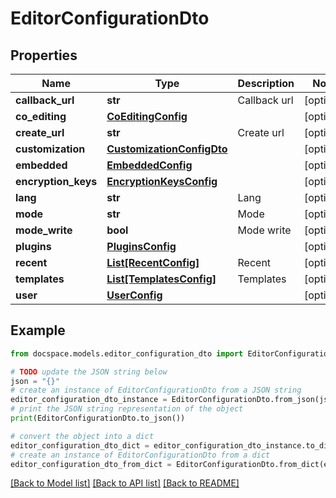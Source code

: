 # EditorConfigurationDto


## Properties

Name | Type | Description | Notes
------------ | ------------- | ------------- | -------------
**callback_url** | **str** | Callback url | [optional] 
**co_editing** | [**CoEditingConfig**](CoEditingConfig.md) |  | [optional] 
**create_url** | **str** | Create url | [optional] 
**customization** | [**CustomizationConfigDto**](CustomizationConfigDto.md) |  | [optional] 
**embedded** | [**EmbeddedConfig**](EmbeddedConfig.md) |  | [optional] 
**encryption_keys** | [**EncryptionKeysConfig**](EncryptionKeysConfig.md) |  | [optional] 
**lang** | **str** | Lang | [optional] 
**mode** | **str** | Mode | [optional] 
**mode_write** | **bool** | Mode write | [optional] 
**plugins** | [**PluginsConfig**](PluginsConfig.md) |  | [optional] 
**recent** | [**List[RecentConfig]**](RecentConfig.md) | Recent | [optional] 
**templates** | [**List[TemplatesConfig]**](TemplatesConfig.md) | Templates | [optional] 
**user** | [**UserConfig**](UserConfig.md) |  | [optional] 

## Example

```python
from docspace.models.editor_configuration_dto import EditorConfigurationDto

# TODO update the JSON string below
json = "{}"
# create an instance of EditorConfigurationDto from a JSON string
editor_configuration_dto_instance = EditorConfigurationDto.from_json(json)
# print the JSON string representation of the object
print(EditorConfigurationDto.to_json())

# convert the object into a dict
editor_configuration_dto_dict = editor_configuration_dto_instance.to_dict()
# create an instance of EditorConfigurationDto from a dict
editor_configuration_dto_from_dict = EditorConfigurationDto.from_dict(editor_configuration_dto_dict)
```
[[Back to Model list]](../README.md#documentation-for-models) [[Back to API list]](../README.md#documentation-for-api-endpoints) [[Back to README]](../README.md)


